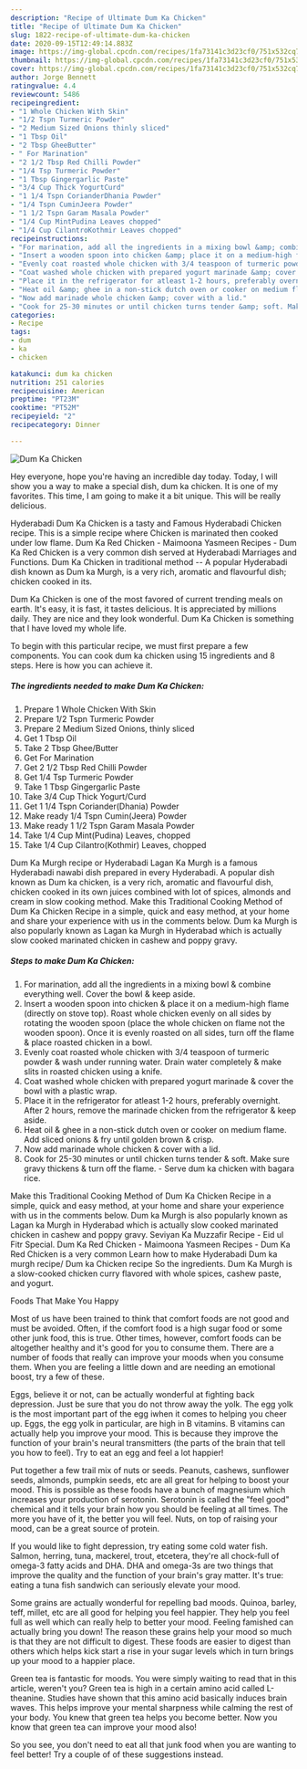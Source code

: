 ```yaml
---
description: "Recipe of Ultimate Dum Ka Chicken"
title: "Recipe of Ultimate Dum Ka Chicken"
slug: 1822-recipe-of-ultimate-dum-ka-chicken
date: 2020-09-15T12:49:14.883Z
image: https://img-global.cpcdn.com/recipes/1fa73141c3d23cf0/751x532cq70/dum-ka-chicken-recipe-main-photo.jpg
thumbnail: https://img-global.cpcdn.com/recipes/1fa73141c3d23cf0/751x532cq70/dum-ka-chicken-recipe-main-photo.jpg
cover: https://img-global.cpcdn.com/recipes/1fa73141c3d23cf0/751x532cq70/dum-ka-chicken-recipe-main-photo.jpg
author: Jorge Bennett
ratingvalue: 4.4
reviewcount: 5486
recipeingredient:
- "1 Whole Chicken With Skin"
- "1/2 Tspn Turmeric Powder"
- "2 Medium Sized Onions thinly sliced"
- "1 Tbsp Oil"
- "2 Tbsp GheeButter"
- " For Marination"
- "2 1/2 Tbsp Red Chilli Powder"
- "1/4 Tsp Turmeric Powder"
- "1 Tbsp Gingergarlic Paste"
- "3/4 Cup Thick YogurtCurd"
- "1 1/4 Tspn CorianderDhania Powder"
- "1/4 Tspn CuminJeera Powder"
- "1 1/2 Tspn Garam Masala Powder"
- "1/4 Cup MintPudina Leaves chopped"
- "1/4 Cup CilantroKothmir Leaves chopped"
recipeinstructions:
- "For marination, add all the ingredients in a mixing bowl &amp; combine everything well. Cover the bowl &amp; keep aside."
- "Insert a wooden spoon into chicken &amp; place it on a medium-high flame (directly on stove top). Roast whole chicken evenly on all sides by rotating the wooden spoon (place the whole chicken on flame not the wooden spoon). Once it is evenly roasted on all sides, turn off the flame &amp; place roasted chicken in a bowl."
- "Evenly coat roasted whole chicken with 3/4 teaspoon of turmeric powder &amp; wash under running water. Drain water completely &amp; make slits in roasted chicken using a knife."
- "Coat washed whole chicken with prepared yogurt marinade &amp; cover the bowl with a plastic wrap."
- "Place it in the refrigerator for atleast 1-2 hours, preferably overnight. After 2 hours, remove the marinade chicken from the refrigerator &amp; keep aside."
- "Heat oil &amp; ghee in a non-stick dutch oven or cooker on medium flame. Add sliced onions &amp; fry until golden brown &amp; crisp."
- "Now add marinade whole chicken &amp; cover with a lid."
- "Cook for 25-30 minutes or until chicken turns tender &amp; soft. Make sure gravy thickens &amp; turn off the flame.  Serve dum ka chicken with bagara rice."
categories:
- Recipe
tags:
- dum
- ka
- chicken

katakunci: dum ka chicken 
nutrition: 251 calories
recipecuisine: American
preptime: "PT23M"
cooktime: "PT52M"
recipeyield: "2"
recipecategory: Dinner

---
```



![Dum Ka Chicken](https://img-global.cpcdn.com/recipes/1fa73141c3d23cf0/751x532cq70/dum-ka-chicken-recipe-main-photo.jpg)

Hey everyone, hope you're having an incredible day today. Today, I will show you a way to make a special dish, dum ka chicken. It is one of my favorites. This time, I am going to make it a bit unique. This will be really delicious.

Hyderabadi Dum Ka Chicken is a tasty and Famous Hyderabadi Chicken recipe. This is a simple recipe where Chicken is marinated then cooked under low flame. Dum Ka Red Chicken - Maimoona Yasmeen Recipes - Dum Ka Red Chicken is a very common dish served at Hyderabadi Marriages and Functions. Dum Ka Chicken in traditional method -- A popular Hyderabadi dish known as Dum ka Murgh, is a very rich, aromatic and flavourful dish; chicken cooked in its.

Dum Ka Chicken is one of the most favored of current trending meals on earth. It's easy, it is fast, it tastes delicious. It is appreciated by millions daily. They are nice and they look wonderful. Dum Ka Chicken is something that I have loved my whole life.


To begin with this particular recipe, we must first prepare a few components. You can cook dum ka chicken using 15 ingredients and 8 steps. Here is how you can achieve it.

<!--inarticleads1-->

##### The ingredients needed to make Dum Ka Chicken:

1. Prepare 1 Whole Chicken With Skin
1. Prepare 1/2 Tspn Turmeric Powder
1. Prepare 2 Medium Sized Onions, thinly sliced
1. Get 1 Tbsp Oil
1. Take 2 Tbsp Ghee/Butter
1. Get  For Marination
1. Get 2 1/2 Tbsp Red Chilli Powder
1. Get 1/4 Tsp Turmeric Powder
1. Take 1 Tbsp Gingergarlic Paste
1. Take 3/4 Cup Thick Yogurt/Curd
1. Get 1 1/4 Tspn Coriander(Dhania) Powder
1. Make ready 1/4 Tspn Cumin(Jeera) Powder
1. Make ready 1 1/2 Tspn Garam Masala Powder
1. Take 1/4 Cup Mint(Pudina) Leaves, chopped
1. Take 1/4 Cup Cilantro(Kothmir) Leaves, chopped


Dum Ka Murgh recipe or Hyderabadi Lagan Ka Murgh is a famous Hyderabadi nawabi dish prepared in every Hyderabadi. A popular dish known as Dum ka chicken, is a very rich, aromatic and flavourful dish, chicken cooked in its own juices combined with lot of spices, almonds and cream in slow cooking method. Make this Traditional Cooking Method of Dum Ka Chicken Recipe in a simple, quick and easy method, at your home and share your experience with us in the comments below. Dum ka Murgh is also popularly known as Lagan ka Murgh in Hyderabad which is actually slow cooked marinated chicken in cashew and poppy gravy. 

<!--inarticleads2-->

##### Steps to make Dum Ka Chicken:

1. For marination, add all the ingredients in a mixing bowl &amp; combine everything well. Cover the bowl &amp; keep aside.
1. Insert a wooden spoon into chicken &amp; place it on a medium-high flame (directly on stove top). Roast whole chicken evenly on all sides by rotating the wooden spoon (place the whole chicken on flame not the wooden spoon). Once it is evenly roasted on all sides, turn off the flame &amp; place roasted chicken in a bowl.
1. Evenly coat roasted whole chicken with 3/4 teaspoon of turmeric powder &amp; wash under running water. Drain water completely &amp; make slits in roasted chicken using a knife.
1. Coat washed whole chicken with prepared yogurt marinade &amp; cover the bowl with a plastic wrap.
1. Place it in the refrigerator for atleast 1-2 hours, preferably overnight. After 2 hours, remove the marinade chicken from the refrigerator &amp; keep aside.
1. Heat oil &amp; ghee in a non-stick dutch oven or cooker on medium flame. Add sliced onions &amp; fry until golden brown &amp; crisp.
1. Now add marinade whole chicken &amp; cover with a lid.
1. Cook for 25-30 minutes or until chicken turns tender &amp; soft. Make sure gravy thickens &amp; turn off the flame.  - Serve dum ka chicken with bagara rice.


Make this Traditional Cooking Method of Dum Ka Chicken Recipe in a simple, quick and easy method, at your home and share your experience with us in the comments below. Dum ka Murgh is also popularly known as Lagan ka Murgh in Hyderabad which is actually slow cooked marinated chicken in cashew and poppy gravy. Seviyan Ka Muzzafir Recipe - Eid ul Fitr Special. Dum Ka Red Chicken - Maimoona Yasmeen Recipes - Dum Ka Red Chicken is a very common Learn how to make Hyderabadi Dum ka murgh recipe/ Dum ka Chicken recipe So the ingredients. Dum Ka Murgh is a slow-cooked chicken curry flavored with whole spices, cashew paste, and yogurt. 

Foods That Make You Happy


Most of us have been trained to think that comfort foods are not good and must be avoided. Often, if the comfort food is a high sugar food or some other junk food, this is true. Other times, however, comfort foods can be altogether healthy and it's good for you to consume them. There are a number of foods that really can improve your moods when you consume them. When you are feeling a little down and are needing an emotional boost, try a few of these.

Eggs, believe it or not, can be actually wonderful at fighting back depression. Just be sure that you do not throw away the yolk. The egg yolk is the most important part of the egg iwhen it comes to helping you cheer up. Eggs, the egg yolk in particular, are high in B vitamins. B vitamins can actually help you improve your mood. This is because they improve the function of your brain's neural transmitters (the parts of the brain that tell you how to feel). Try to eat an egg and feel a lot happier!

Put together a few trail mix of nuts or seeds. Peanuts, cashews, sunflower seeds, almonds, pumpkin seeds, etc are all great for helping to boost your mood. This is possible as these foods have a bunch of magnesium which increases your production of serotonin. Serotonin is called the "feel good" chemical and it tells your brain how you should be feeling at all times. The more you have of it, the better you will feel. Nuts, on top of raising your mood, can be a great source of protein.

If you would like to fight depression, try eating some cold water fish. Salmon, herring, tuna, mackerel, trout, etcetera, they're all chock-full of omega-3 fatty acids and DHA. DHA and omega-3s are two things that improve the quality and the function of your brain's gray matter. It's true: eating a tuna fish sandwich can seriously elevate your mood. 

Some grains are actually wonderful for repelling bad moods. Quinoa, barley, teff, millet, etc are all good for helping you feel happier. They help you feel full as well which can really help to better your mood. Feeling famished can actually bring you down! The reason these grains help your mood so much is that they are not difficult to digest. These foods are easier to digest than others which helps kick start a rise in your sugar levels which in turn brings up your mood to a happier place.

Green tea is fantastic for moods. You were simply waiting to read that in this article, weren't you? Green tea is high in a certain amino acid called L-theanine. Studies have shown that this amino acid basically induces brain waves. This helps improve your mental sharpness while calming the rest of your body. You knew that green tea helps you become better. Now you know that green tea can improve your mood also!

So you see, you don't need to eat all that junk food when you are wanting to feel better! Try  a  couple of  of  these  suggestions  instead.

